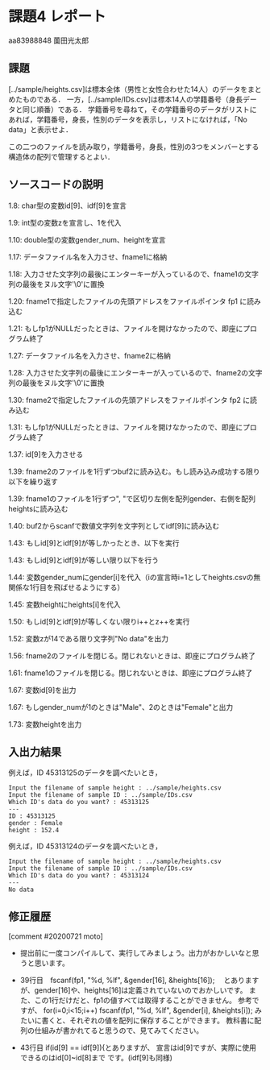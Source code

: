 # 課題4 レポート

aa83988848 薗田光太郎

## 課題

[../sample/heights.csv]は標本全体（男性と女性合わせた14人）のデータをまとめたものである．
一方，[../sample/IDs.csv]は標本14人の学籍番号（身長データと同じ順番）である．
学籍番号を尋ねて，その学籍番号のデータがリストにあれば，学籍番号，身長，性別のデータを表示し，リストになければ，「No data」と表示せよ．

この二つのファイルを読み取り，学籍番号，身長，性別の3つをメンバーとする構造体の配列で管理するとよい．

## ソースコードの説明

1.8: char型の変数id[9]、idf[9]を宣言

1.9: int型の変数zを宣言し、1を代入

1.10: double型の変数gender_num、heightを宣言

1.17: データファイル名を入力させ、fname1に格納

1.18: 入力させた文字列の最後にエンターキーが入っているので、fname1の文字列の最後をヌル文字'\0'に置換

1.20: fname1で指定したファイルの先頭アドレスをファイルポインタ fp1 に読み込む

1.21: もしfp1がNULLだったときは、ファイルを開けなかったので、即座にプログラム終了

1.27: データファイル名を入力させ、fname2に格納

1.28: 入力させた文字列の最後にエンターキーが入っているので、fname2の文字列の最後をヌル文字'\0'に置換

1.30: fname2で指定したファイルの先頭アドレスをファイルポインタ fp2 に読み込む

1.31: もしfp1がNULLだったときは、ファイルを開けなかったので、即座にプログラム終了

1.37: id[9]を入力させる

1.39: fname2のファイルを1行ずつbuf2に読み込む。もし読み込み成功する限り以下を繰り返す

1.39: fname1のファイルを1行ずつ", "で区切り左側を配列gender、右側を配列heightsに読み込む

1.40: buf2からscanfで数値文字列を文字列としてidf[9]に読み込む

1.43: もしid[9]とidf[9]が等しかったとき、以下を実行

1.43: もしid[9]とidf[9]が等しい限り以下を行う

1.44: 変数gender_numにgender[i]を代入（iの宣言時i=1としてheights.csvの無関係な1行目を飛ばせるようにする）

1.45: 変数heightにheights[i]を代入

1.50: もしid[9]とidf[9]が等しくない限りi++とz++を実行

1.52: 変数zが14である限り文字列"No data"を出力

1.56: fname2のファイルを閉じる。閉じれないときは、即座にプログラム終了

1.61: fname1のファイルを閉じる。閉じれないときは、即座にプログラム終了

1.67: 変数id[9]を出力

1.67: もしgender_numが1のときは"Male"、2のときは"Female"と出力

1.73: 変数heightを出力

## 入出力結果

例えば，ID 45313125のデータを調べたいとき，

```
Input the filename of sample height : ../sample/heights.csv
Input the filename of sample ID : ../sample/IDs.csv
Which ID's data do you want? : 45313125
---
ID : 45313125
gender : Female
height : 152.4
```

例えば，ID 45313124のデータを調べたいとき，

```
Input the filename of sample height : ../sample/heights.csv
Input the filename of sample ID : ../sample/IDs.csv
Which ID's data do you want? : 45313124
---
No data
```

## 修正履歴

[comment #20200721 moto]
- 提出前に一度コンパイルして、実行してみましょう。出力がおかしいなと思うと思います。
  
- 39行目　fscanf(fp1, "%d, %lf", &gender[16], &heights[16]);　
  とありますが、gender[16]や、heights[16]は定義されていないのでおかしいです。
  また、この1行だけだと、fp1の値すべては取得することができません。
  参考ですが、
    for(i=0;i<15;i++)
       fscanf(fp1, "%d, %lf", &gender[i], &heights[i]);
  みたいに書くと、それぞれの値を配列に保存することができます。
  教科書に配列の仕組みが書かれてると思うので、見てみてください。

- 43行目 if(id[9] == idf[9]){とありますが、
  宣言はid[9]ですが、実際に使用できるのはid[0]~id[8]まで
  です。(idf[9]も同様)